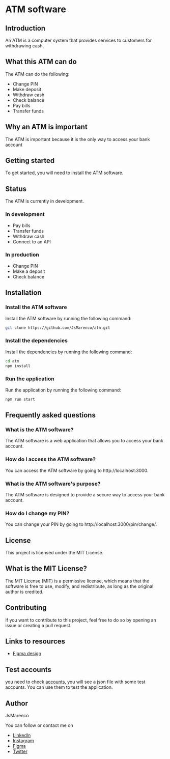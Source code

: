 # ATM software

## Introduction
An ATM is a computer system that provides services to customers for withdrawing cash.

## What this ATM can do
The ATM can do the following:
* Change PIN
* Make deposit
* Withdraw cash
* Check balance
* Pay bills
* Transfer funds

## Why an ATM is important
The ATM is important because it is the only way to access your bank account

## Getting started
To get started, you will need to install the ATM software.

## Status
The ATM is currently in development.

### In development
- Pay bills
- Transfer funds
- Withdraw cash
- Connect to an API

### In production
- Change PIN
- Make a deposit
- Check balance

## Installation

### Install the ATM software
Install the ATM software by running the following command:
``` bash
git clone https://github.com/JsMarenco/atm.git
```

### Install the dependencies
Install the dependencies by running the following command:
``` bash
cd atm
npm install
```

### Run the application
Run the application by running the following command:
``` bash
npm run start
```

## Frequently asked questions
### What is the ATM software?
The ATM software is a web application that allows you to access your bank account.

### How do I access the ATM software?
You can access the ATM software by going to http://localhost:3000.

### What is the ATM software's purpose?
The ATM software is designed to provide a secure way to access your bank account.

### How do I change my PIN?
You can change your PIN by going to http://localhost:3000/pin/change/.

## License
This project is licensed under the MIT License.

## What is the MIT License?
The MIT License (MIT) is a permissive license, which means that the software is free to use, modify, and redistribute, as long as the original author is credited.

## Contributing
If you want to contribute to this project, feel free to do so by opening an issue or creating a pull request.

## Links to resources
* [Figma design](https://www.figma.com/file/HA2wH5V1lWqJi5ygm5OGLm/ATM?node-id=0%3A1)

## Test accounts
you need to check [accounts](./src/testing/accounts.json), you will see a json file with some test accounts. You can use them to test the application.

## Author
JsMarenco

You can follow or contact me on 
* [LinkedIn](https://www.linkedin.com/in/jsmarenco/)
* [Instagram](https://www.instagram.com/jsmarenco/)
* [Figma](https://www.figma.com/@jsmarenco)
* [Twitter](https://twitter.com/JsMarenco)
